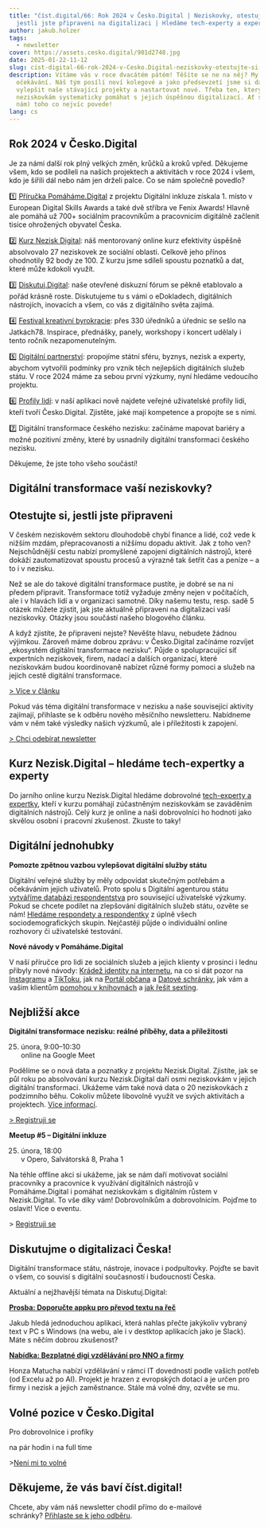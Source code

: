 ```yaml
---
title: "číst.digital/66: Rok 2024 v Česko.Digital | Neziskovky, otestujte si,
  jestli jste připraveni na digitalizaci | Hledáme tech-experty a expertky"
author: jakub.holzer
tags:
  - newsletter
cover: https://assets.cesko.digital/901d2748.jpg
date: 2025-01-22-11-12
slug: cist-digital-66-rok-2024-v-Cesko.Digital-neziskovky-otestujte-si-jestli-jste-připraveni-na-digitalizaci-hledame-tech-experty-expertky
description: Vítáme vás v roce dvacátém pátém! Těšíte se ne na něj? My jsme plní
  očekávání. Náš tým posílí noví kolegové a jako předsevzetí jsme si dali
  vylepšit naše stávající projekty a nastartovat nové. Třeba ten, který by měl
  neziskovkám systematicky pomáhat s jejich úspěšnou digitalizací. Ať se vám (i
  nám) toho co nejvíc povede!
lang: cs
---
```

## Rok 2024 v Česko.Digital

Je za námi další rok plný velkých změn, krůčků a kroků vpřed. Děkujeme všem, kdo se podíleli na našich projektech a aktivitách v roce 2024 i všem, kdo je šířili dál nebo nám jen drželi palce. Co se nám společně povedlo?

1️⃣ [Příručka Pomáháme.Digital](https://pomahame.digital/) z projektu Digitální inkluze získala 1. místo v European Digital Skills Awards a také dvě stříbra ve Fenix Awards! Hlavně ale pomáhá už 700+ sociálním pracovníkům a pracovnicím digitálně začlenit tisíce ohrožených obyvatel Česka.

2️⃣ [Kurz Nezisk Digital](https://nezisk.digital/): náš mentorovaný online kurz efektivity úspěšně absolvovalo 27 neziskovek ze sociální oblasti. Celkově jeho přínos ohodnotily 92 body ze 100. Z kurzu jsme sdíleli spoustu poznatků a dat, které může kdokoli využít.

3️⃣ [Diskutuj.Digital](http://diskutuj.digital/): naše otevřené diskuzní fórum se pěkně etablovalo a pořád krásně roste. Diskutujeme tu s vámi o eDokladech, digitálních nástrojích, inovacích a všem, co vás z digitálního světa zajímá.

4️⃣ [Festival kreativní byrokracie](https://creativebureaucracy.cz/): přes 330 úředníků a úřednic se sešlo na Jatkách78. Inspirace, přednášky, panely, workshopy i koncert udělaly i tento ročník nezapomenutelným.

5️⃣ [Digitální partnerství](https://www.cesko.digital/projekty/digitalni-partnerstvi/home): propojíme státní sféru, byznys, nezisk a experty, abychom vytvořili podmínky pro vznik těch nejlepších digitálních služeb státu. V roce 2024 máme za sebou první výzkumy, nyní hledáme vedoucího projektu.

6️⃣ [Profily lidí](https://app.cesko.digital/people): v naší aplikaci nově najdete veřejné uživatelské profily lidí, kteří tvoří Česko.Digital. Zjistěte, jaké mají kompetence a propojte se s nimi.

7️⃣ Digitální transformace českého nezisku: začínáme mapovat bariéry a možné pozitivní změny, které by usnadnily digitální transformaci českého nezisku.

Děkujeme, že jste toho všeho součástí!

## Digitální transformace vaší neziskovky?

## Otestujte si, jestli jste připraveni


V českém neziskovém sektoru dlouhodobě chybí finance a lidé, což vede k nižším mzdám, přepracovanosti a nižšímu dopadu aktivit. Jak z toho ven? Nejschůdnější cestu nabízí promyšlené zapojení digitálních nástrojů, které dokáží zautomatizovat spoustu procesů a výrazně tak šetřit čas a peníze – a to i v nezisku.

Než se ale do takové digitální transformace pustíte, je dobré se na ni předem připravit. Transformace totiž vyžaduje změny nejen v počítačích, ale i v hlavách lidí a v organizaci samotné. Díky našemu testu, resp. sadě 5 otázek můžete zjistit, jak jste aktuálně připraveni na digitalizaci vaší neziskovky. Otázky jsou součástí našeho blogového článku.

A když zjistíte, že připraveni nejste? Nevěšte hlavu, nebudete žádnou výjimkou. Zároveň máme dobrou zprávu: v Česko.Digital začínáme rozvíjet „ekosystém digitální transformace nezisku“. Půjde o spolupracující síť expertních neziskovek, firem, nadací a dalších organizací, které neziskovkám budou koordinovaně nabízet různé formy pomoci a služeb na jejich cestě digitální transformace.

[\> Více v článku](https://blog.cesko.digital/2025/01/test-pripravenosti-nno-na-digitaliazci)

Pokud vás téma digitální transformace v nezisku a naše související aktivity zajímají, přihlaste se k odběru nového měsíčního newsletteru. Nabídneme vám v něm také výsledky našich výzkumů, ale i příležitosti k zapojení.

[\> Chci odebírat newsletter](https://ceskodigital.ecomailapp.cz/public/form/8-0ff8f206695a872edfb6fade7b6458ba)

## Kurz Nezisk.Digital – hledáme tech-expertky a experty

Do jarního online kurzu Nezisk.Digital hledáme dobrovolné [tech-experty a expertky](https://app.cesko.digital/opportunities/recGLCcg5xF0wsi5e), kteří v kurzu pomáhají zúčastněným neziskovkám se zaváděním digitálních nástrojů. Celý kurz je online a naši dobrovolníci ho hodnotí jako skvělou osobní i pracovní zkušenost. Zkuste to taky!

## Digitální jednohubky

**Pomozte zpětnou vazbou vylepšovat digitální služby státu**

Digitální veřejné služby by měly odpovídat skutečným potřebám a očekáváním jejich uživatelů. Proto spolu s Digitální agenturou státu [vytváříme databázi respondentstva](https://app.cesko.digital/projects/uzivatelsky-vyzkum-dia) pro související uživatelské výzkumy. Pokud se chcete podílet na zlepšování digitálních služeb státu, ozvěte se nám! [Hledáme respondety a respondentky](https://app.cesko.digital/opportunities/rec6qixUODj79H88u) z úplně všech sociodemografických skupin. Nejčastěji půjde o individuální online rozhovory či uživatelské testování.

**Nové návody v Pomáháme.Digital**

V naší příručce pro lidi ze sociálních služeb a jejich klienty v prosinci i lednu přibyly nové návody: [Krádež identity na internetu](https://www.pomahame.digital/course/view.php?id=133), na co si dát pozor na [Instagramu](https://www.pomahame.digital/course/view.php?id=134) a [TikToku](https://www.pomahame.digital/course/view.php?id=132), jak na [Portál občana](https://www.pomahame.digital/course/view.php?id=126) a [Datové schránky,](https://www.pomahame.digital/course/view.php?id=127) jak vám a vašim klientům [pomohou v knihovnách](https://www.pomahame.digital/enrol/index.php?id=130) a [jak řešit sexting](https://www.pomahame.digital/course/view.php?id=129).

## Nejbližší akce

**Digitální transformace nezisku: reálné příběhy, data a příležitosti**

25. února, 9:00–10:30\
    online na Google Meet

Podělíme se o nová data a poznatky z projektu Nezisk.Digital. Zjistíte, jak se půl roku po absolvování kurzu Nezisk.Digital daří osmi neziskovkám v jejich digitální transformaci. Ukážeme vám také nová data o 20 neziskovkách z podzimního běhu. Cokoliv můžete libovolně využít ve svých aktivitách a projektech. [Více informací](https://app.cesko.digital/events/nezisk-digital-showcase-24-1).

[\> Registruji se](https://airtable.com/appBMJcLnBva02IEy/shr7e5GpqzKrYFvII)

**Meetup #5 – Digitální inkluze**

25. února, 18:00\
    v Opero, Salvátorská 8, Praha 1

Na téhle offline akci si ukážeme, jak se nám daří motivovat sociální pracovníky a pracovnice k využívání digitálních nástrojů v Pomáháme.Digital i pomáhat neziskovkám s digitálním růstem v Nezisk.Digital. To vše díky vám! Dobrovolníkům a dobrovolnicím. Pojďme to oslavit! Více o eventu.

\> [Registruji se](https://airtable.com/appzzeZuZPAlDmgNl/shrYtsvhW56mHt8jt)

## Diskutujme o digitalizaci Česka!

Digitální transformace státu, nástroje, inovace i podpultovky. Pojďte se bavit o všem, co souvisí s digitální současností i budoucností Česka.

Aktuální a nejžhavější témata na Diskutuj.Digital:

**[Prosba: Doporučte appku pro převod textu na řeč](https://diskutuj.digital/t/doporucte-appku-pro-prevod-textu-na-rec/948)**

Jakub hledá jednoduchou aplikaci, která nahlas přečte jakýkoliv vybraný text v PC s Windows (na webu, ale i v destktop aplikacích jako je Slack). Máte s něčím dobrou zkušenost?

**[Nabídka: Bezplatné digi vzdělávání pro NNO a firmy](https://diskutuj.digital/t/projekt-digi-vzdelavani-pro-nno-a-firmy/953)**

Honza Matucha nabízí vzdělávání v rámci IT dovedností podle vašich potřeb (od Excelu až po AI). Projekt je hrazen z evropských dotací a je určen pro firmy i nezisk a jejich zaměstnance. Stále má volné dny, ozvěte se mu.

## Volné pozice v Česko.Digital

Pro dobrovolnice i profíky

na pár hodin i na full time

\>[Není mi to volné](https://app.cesko.digital/)

## Děkujeme, že vás baví číst.digital!

Chcete, aby vám náš newsletter chodil přímo do e-mailové schránky? [Přihlaste se k jeho odběru](https://ceskodigital.ecomailapp.cz/public/form/6-3fdfd544852ed7431aa64f3b9481afb9).
